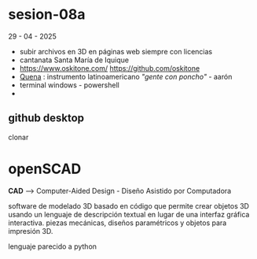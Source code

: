 # sesion-08a
29 - 04 - 2025

 - subir archivos en 3D en páginas web siempre con licencias
 - cantanata Santa María de Iquique
 - <https://www.oskitone.com/> <https://github.com/oskitone>
 - [Quena](https://github.com/agnunez/AgnuQuena/blob/master/Quena.scad) : instrumento latinoamericano *"gente con poncho"* - aarón
 - terminal windows - powershell
 -


## github desktop

clonar 


# openSCAD

**CAD** --> Computer-Aided Design - Diseño Asistido por Computadora

software de modelado 3D basado en código que permite crear objetos 3D usando un lenguaje de descripción textual en lugar de una interfaz gráfica interactiva. piezas mecánicas, diseños paramétricos y objetos para impresión 3D.

lenguaje parecido a python


